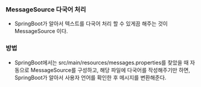 ### MessageSource 다국어 처리
- SpringBoot가 알아서 텍스트를 다국어 처리 할 수 있게끔 해주는 것이 MessageSource 이다.

### 방법
- SpringBoot에서는 src/main/resources/messages.properties를 찾았을 때 자동으로 MessageSource를 구성하고,
해당 파일에 다국어를 작성해주기만 하면, SpringBoot가 알아서 사용자 언어를 확인한 후 메시지를 변환해준다.